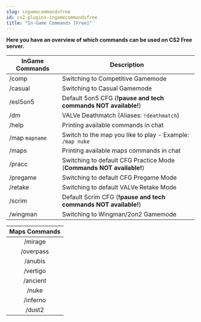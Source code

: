 ```yaml
---
slug: ingamecommandsfree
id: cs2-plugins-ingamecommandsfree
title: "In-Game Commands [Free]"
---
```

**Here you have an overview of which commands can be used on CS2 Free server.**

| InGame Commands | Description |
| ------------ | ----------- |
| /comp | Switching to Competitive Gamemode |
| /casual | Switching to Casual Gamemode |
| /esl5on5 | Default 5on5 CFG (**!pause and tech commands NOT available!**) |
| /dm | VALVe Deathmatch (Aliases: `!deathmatch`) |
| /help | Printing available commands in chat |
| /map `mapname` | Switch to the map you like to play - Example: `/map nuke` |
| /maps | Printing available maps commands in chat |
| /pracc | Switching to default CFG Practice Mode (**Commands NOT available!**) |
| /pregame | Switching to default CFG Pregame Mode |
| /retake | Switching to default VALVe Retake Mode |
| /scrim | Default Scrim CFG (**!pause and tech commands NOT available!**) |
| /wingman | Switching to Wingman/2on2 Gamemode | 

| Maps Commands | 
| :------------: |
| /mirage |
| /overpass |
| /anubis |
| /vertigo |
| /ancient | 
| /nuke |
| /inferno |
| /dust2 |
